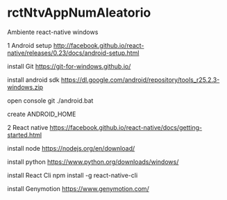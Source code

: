 # rctNtvAppNumAleatorio


Ambiente react-native windows

1 Android setup http://facebook.github.io/react-native/releases/0.23/docs/android-setup.html

install Git https://git-for-windows.github.io/

install android sdk https://dl.google.com/android/repository/tools_r25.2.3-windows.zip

open console git ./android.bat

create ANDROID_HOME

2 React native https://facebook.github.io/react-native/docs/getting-started.html

install node https://nodejs.org/en/download/

install python https://www.python.org/downloads/windows/

install React Cli npm install -g react-native-cli

install Genymotion https://www.genymotion.com/
